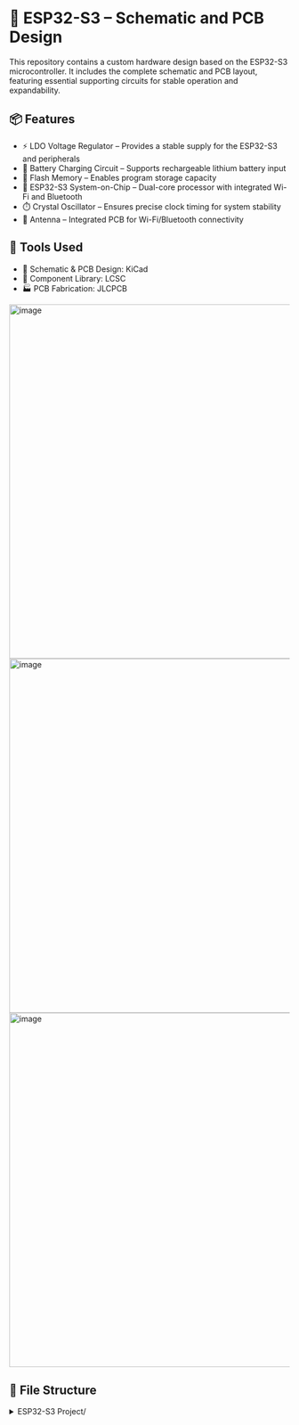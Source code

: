 # 🧠 ESP32-S3 – Schematic and PCB Design

This repository contains a custom hardware design based on the ESP32-S3 microcontroller.
It includes the complete schematic and PCB layout, featuring essential supporting circuits for stable operation and expandability.

## 📦 Features
- ⚡ LDO Voltage Regulator – Provides a stable supply for the ESP32-S3 and peripherals
- 🔋 Battery Charging Circuit – Supports rechargeable lithium battery input
- 💾 Flash Memory – Enables program storage capacity
- 🧩 ESP32-S3 System-on-Chip – Dual-core processor with integrated Wi-Fi and Bluetooth
- ⏱️ Crystal Oscillator – Ensures precise clock timing for system stability
- 📡 Antenna – Integrated PCB for Wi-Fi/Bluetooth connectivity

## 🧰 Tools Used
- 🧮 Schematic & PCB Design: KiCad
- 🧱 Component Library: LCSC
- 🏭 PCB Fabrication: JLCPCB
  
<img width="1170" height="636" alt="image" src="https://github.com/user-attachments/assets/f49cc5ab-6f12-4a3b-b06e-8bd745ad40d5" />

<img width="1170" height="636" alt="image" src="https://github.com/user-attachments/assets/4e9f8042-6859-4ede-b59d-ddabd9c50d42" />

<img width="1170" height="636" alt="image" src="https://github.com/user-attachments/assets/b73b196a-23b6-46e7-aa9c-f092745a82cc" />



## 📁 File Structure

<details>
  <summary>ESP32-S3 Project/</summary>
  <ul>
    <li>
      Media/
      <ul>
        <li>(PDF, Images and videos of prototype)</li>
      </ul>
    </li>
    <li>
      pcb/
      <ul>
        <li>(Gerber, BOM, Positions)</li>
      </ul>
    </li>
    <li>
</details>

